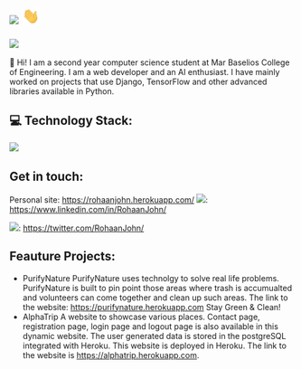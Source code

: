 # <img src="https://img.icons8.com/doodle/100/000000/hello--v1.png"/> <img src="https://raw.githubusercontent.com/ABSphreak/ABSphreak/master/gifs/Hi.gif" width="30px">
![](https://komarev.com/ghpvc/?username=kevinjacob2001&color=blueviolet)




🙌 Hi! I am a second year computer science student at Mar Baselios College of Engineering. I am a web developer and an AI enthusiast. I have mainly worked on projects that use Django, TensorFlow and other advanced libraries available in Python.



## :computer: Technology Stack:

  <img src="https://img.icons8.com/color/48/000000/html-5.png"/> 

## Get in touch:


Personal site: https://rohaanjohn.herokuapp.com/
<img src="https://img.icons8.com/fluent/35/000000/linkedin-2.png"/>: https://www.linkedin.com/in/RohaanJohn/

<img src="https://img.icons8.com/fluent/35/000000/twitter.png"/>: https://twitter.com/RohaanJohn/



## Feauture Projects:
- PurifyNature 
PurifyNature uses technolgy to solve real life problems. PurifyNature is built to pin point those areas where trash is accumualted and volunteers can come together and clean up such areas. 
The link to the website: https://purifynature.herokuapp.com 
Stay Green & Clean!
 - AlphaTrip
A website to showcase various places. Contact page, registration page, login page and logout page is also available in this dynamic website. The user generated data is stored in the postgreSQL integrated with Heroku. This website is deployed in Heroku. 
The link to the website is https://alphatrip.herokuapp.com.



